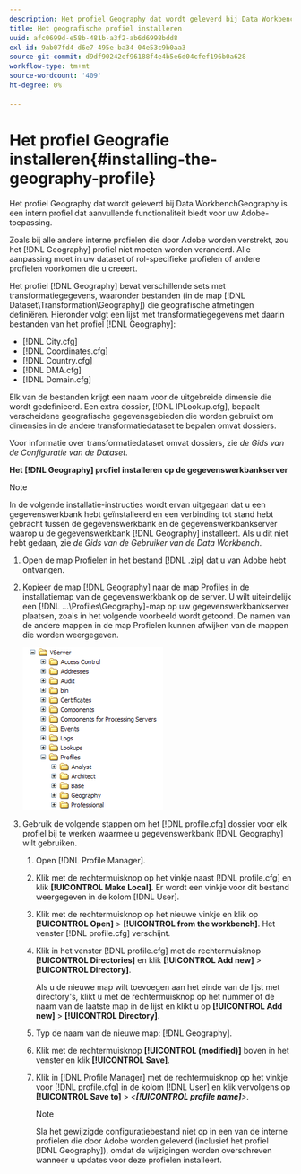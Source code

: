```yaml
---
description: Het profiel Geography dat wordt geleverd bij Data WorkbenchGeography is een intern profiel dat aanvullende functionaliteit biedt voor uw Adobe-toepassing.
title: Het geografische profiel installeren
uuid: afc0699d-e58b-481b-a3f2-ab6d6998bdd8
exl-id: 9ab07fd4-d6e7-495e-ba34-04e53c9b0aa3
source-git-commit: d9df90242ef96188f4e4b5e6d04cfef196b0a628
workflow-type: tm+mt
source-wordcount: '409'
ht-degree: 0%

---
```


# Het profiel Geografie installeren{#installing-the-geography-profile}

Het profiel Geography dat wordt geleverd bij Data WorkbenchGeography is een intern profiel dat aanvullende functionaliteit biedt voor uw Adobe-toepassing.

Zoals bij alle andere interne profielen die door Adobe worden verstrekt, zou het [!DNL Geography] profiel niet moeten worden veranderd. Alle aanpassing moet in uw dataset of rol-specifieke profielen of andere profielen voorkomen die u creeert.

Het profiel [!DNL Geography] bevat verschillende sets met transformatiegegevens, waaronder bestanden (in de map [!DNL Dataset\Transformation\Geography]) die geografische afmetingen definiëren. Hieronder volgt een lijst met transformatiegegevens met daarin bestanden van het profiel [!DNL Geography]:

* [!DNL City.cfg]
* [!DNL Coordinates.cfg]
* [!DNL Country.cfg]
* [!DNL DMA.cfg]
* [!DNL Domain.cfg]

Elk van de bestanden krijgt een naam voor de uitgebreide dimensie die wordt gedefinieerd. Een extra dossier, [!DNL IPLookup.cfg], bepaalt verscheidene geografische gegevensgebieden die worden gebruikt om dimensies in de andere transformatiedataset te bepalen omvat dossiers.

Voor informatie over transformatiedataset omvat dossiers, zie *de Gids van de Configuratie van de Dataset*.

**Het  [!DNL Geography] profiel installeren op de gegevenswerkbankserver**

>[!NOTE]
>
>In de volgende installatie-instructies wordt ervan uitgegaan dat u een gegevenswerkbank hebt geïnstalleerd en een verbinding tot stand hebt gebracht tussen de gegevenswerkbank en de gegevenswerkbankserver waarop u de gegevenswerkbank [!DNL Geography] installeert. Als u dit niet hebt gedaan, zie *de Gids van de Gebruiker van de Data Workbench*.

1. Open de map Profielen in het bestand [!DNL .zip] dat u van Adobe hebt ontvangen.
1. Kopieer de map [!DNL Geography] naar de map Profiles in de installatiemap van de gegevenswerkbank op de server. U wilt uiteindelijk een [!DNL ...\Profiles\Geography]-map op uw gegevenswerkbankserver plaatsen, zoals in het volgende voorbeeld wordt getoond. De namen van de andere mappen in de map Profielen kunnen afwijken van de mappen die worden weergegeven.

   ![Stapinfo](assets/Geo_installProfiles_dir.png)

1. Gebruik de volgende stappen om het [!DNL profile.cfg] dossier voor elk profiel bij te werken waarmee u gegevenswerkbank [!DNL Geography] wilt gebruiken.

   1. Open [!DNL Profile Manager].
   1. Klik met de rechtermuisknop op het vinkje naast [!DNL profile.cfg] en klik **[!UICONTROL Make Local]**. Er wordt een vinkje voor dit bestand weergegeven in de kolom [!DNL User].

   1. Klik met de rechtermuisknop op het nieuwe vinkje en klik op **[!UICONTROL Open]** > **[!UICONTROL from the workbench]**. Het venster [!DNL profile.cfg] verschijnt.

   1. Klik in het venster [!DNL profile.cfg] met de rechtermuisknop **[!UICONTROL Directories]** en klik **[!UICONTROL Add new]** > **[!UICONTROL Directory]**.

      Als u de nieuwe map wilt toevoegen aan het einde van de lijst met directory&#39;s, klikt u met de rechtermuisknop op het nummer of de naam van de laatste map in de lijst en klikt u op **[!UICONTROL Add new]** > **[!UICONTROL Directory]**.

   1. Typ de naam van de nieuwe map: [!DNL Geography].
   1. Klik met de rechtermuisknop **[!UICONTROL (modified)]** boven in het venster en klik **[!UICONTROL Save]**.

   1. Klik in [!DNL Profile Manager] met de rechtermuisknop op het vinkje voor [!DNL profile.cfg] in de kolom [!DNL User] en klik vervolgens op **[!UICONTROL Save to]** > *&lt;**[!UICONTROL profile name]**>*.

      >[!NOTE]
      >
      >Sla het gewijzigde configuratiebestand niet op in een van de interne profielen die door Adobe worden geleverd (inclusief het profiel [!DNL Geography]), omdat de wijzigingen worden overschreven wanneer u updates voor deze profielen installeert.
